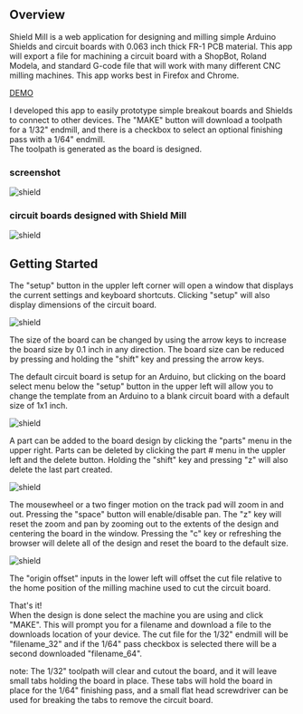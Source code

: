 ## Overview

Shield Mill is a web application for designing and milling simple Arduino Shields and circuit boards with 0.063 inch thick FR-1 PCB material.
This app will export a file for machining a circuit board with a ShopBot, Roland Modela, and standard G-code file that will
work with many different CNC milling machines. This app works best in Firefox and Chrome. 

[DEMO](http://jw4rd.github.io/shieldMill/)  

I developed this app to easily prototype simple breakout boards and Shields to connect to other devices. 
The "MAKE" button will download a toolpath for a 1/32" endmill, and there is a checkbox to select an optional finishing pass with a 1/64" endmill.  
The toolpath is generated as the board is designed.

### screenshot

![shield](https://raw.github.com/jw4rd/shieldmill/master/img/screenshot.png)  

### circuit boards designed with Shield Mill

![shield](https://raw.github.com/jw4rd/shieldmill/master/img/pcbs.jpg)  

## Getting Started

The "setup" button in the uppler left corner will open a window that displays the current settings and keyboard shortcuts.
Clicking "setup" will also display dimensions of the circuit board.  

![shield](https://raw.github.com/jw4rd/shieldmill/master/img/setup.png)  

The size of the board can be changed by using the arrow keys to increase the 
board size by 0.1 inch in any direction. The board size can be reduced by
pressing and holding the "shift" key and pressing the arrow keys.  

The default circuit board is setup for an Arduino, but clicking on the board select menu below the "setup" button in the upper left will
allow you to change the template from an Arduino to a blank circuit board with a default size of 1x1 inch.  

![shield](https://raw.github.com/jw4rd/shieldmill/master/img/blank.png)  

A part can be added to the board design by clicking the "parts" menu in the upper right.
Parts can be deleted by clicking the part # menu in the uppler left and the delete button. Holding the "shift" key and pressing "z" will also delete
the last part created.  


![shield](https://raw.github.com/jw4rd/shieldmill/master/img/pcb_design.png)  


The mousewheel or a two finger motion on the track pad will zoom in and out. 
Pressing the "space" button will enable/disable pan. 
The "z" key will reset the zoom and pan by zooming out to the extents of the design and centering the board in the window.
Pressing the "c" key or refreshing the browser will delete all of the design and reset the board to the default size.  

![shield](https://raw.github.com/jw4rd/shieldmill/master/img/zoom.png)  

The "origin offset" inputs in the lower left will offset the cut file relative to the home position of the milling machine used
to cut the circuit board.

That's it!  
When the design is done select the machine you are using and click "MAKE". This will prompt you for a filename and download a file to the
downloads location of your device.  The cut file for the 1/32" endmill will be "filename_32" and if the 1/64" pass checkbox is selected
there will be a second downloaded "filename_64".  

<!---
![shield](https://raw.github.com/jw4rd/shieldmill/master/img/pcb.png)  
-->

note: The 1/32" toolpath will clear and cutout the board, and it will leave small tabs holding the board in place. These tabs will hold the board in
place for the 1/64" finishing pass, and a small flat head screwdriver can be used for breaking the tabs to remove the circuit board.  

<!---
![shield](https://raw.github.com/jw4rd/shieldmill/master/img/tabs.png)  
-->



